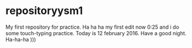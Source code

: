 # repositoryysm1
My first repository for practice.
Ha ha ha my first edit now 0:25 and i do some touch-typing
practice. Today is 12 february 2016. Have a good night. Ha-ha-ha )))
